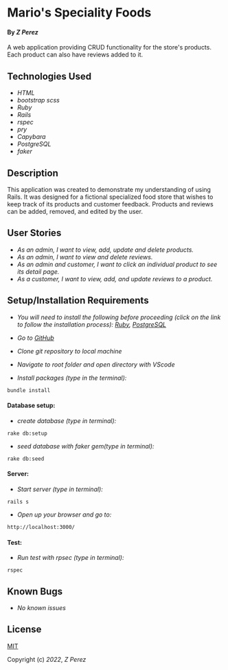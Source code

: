 # Mario's Speciality Foods

#### By _**Z Perez**_

A web application providing CRUD functionality for the store's products.
Each product can also have reviews added to it.

## Technologies Used

* _HTML_
* _bootstrap scss_
* _Ruby_
* _Rails_
* _rspec_
* _pry_
* _Capybara_
* _PostgreSQL_
* _faker_

## Description

This application was created to demonstrate my understanding of using Rails. It was designed for a fictional specialized food store that wishes to keep track of its products and customer feedback. Products and reviews can be added, removed, and edited by the user.

## User Stories

* _As an admin, I want to view, add, update and delete products._
* _As an admin, I want to view and delete reviews._
* _As an admin and customer, I want to click an individual product to see its detail page._
* _As a customer, I want to view, add, and update reviews to a product._

## Setup/Installation Requirements
* _You will need to install the following before proceeding (click on the link to follow the installation process):_
_[Ruby](https://www.ruby-lang.org/en/documentation/installation/),_
_[PostgreSQL](https://www.postgresql.org/docs/current/tutorial-install.html)_


* _Go to [GitHub](https://github.com/zperez0/volunteer_tracker)_
* _Clone git repository to local machine_
* _Navigate to root folder and open directory with VScode_
* _Install packages (type in the terminal):_
```
bundle install
```

#### Database setup:
* _create database (type in terminal):_
```
rake db:setup
```
* _seed database with faker gem(type in terminal):_
```
rake db:seed
```

#### Server:
* _Start server (type in terminal):_
```
rails s
```

* _Open up your browser and go to:_
```
http://localhost:3000/
```

#### Test:

* _Run test with rpsec (type in terminal):_
```
rspec
```

## Known Bugs
* _No known issues_

## License
[MIT](https://choosealicense.com/licenses/mit/)

Copyright (c) _2022_, _Z Perez_
